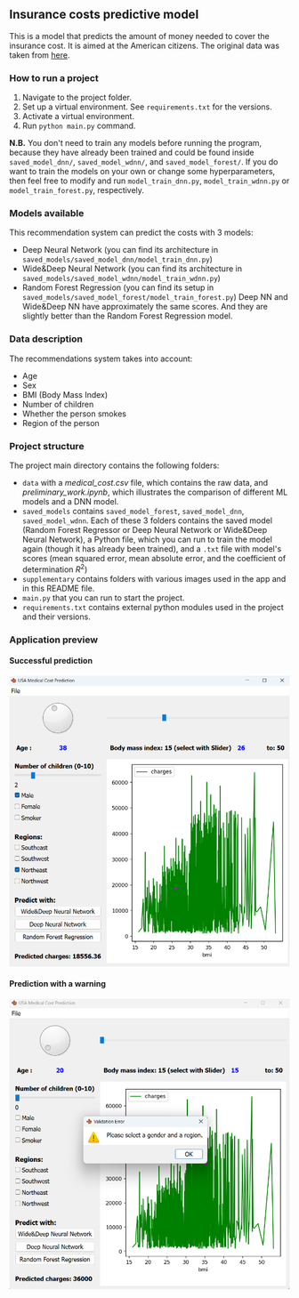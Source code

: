 ## Insurance costs predictive model

This is a model that predicts the amount of money needed to cover the insurance cost. It is aimed at the American citizens.
The original data was taken from [here](https://www.kaggle.com/datasets/mirichoi0218/insurance/data).


### How to run a project
1. Navigate to the project folder.
2. Set up a virtual environment. See `requirements.txt` for the versions.
3. Activate a virtual environment.
4. Run `python main.py` command.

**N.B.** You don't need to train any models before running the program, because they have already been trained and could be found inside `saved_model_dnn/`, `saved_model_wdnn/`, and `saved_model_forest/`. If you do want to train the models on your own or change some hyperparameters, then feel free to modify and run `model_train_dnn.py`, `model_train_wdnn.py` or `model_train_forest.py`, respectively.


### Models available
This recommendation system can predict the costs with 3 models:
- Deep Neural Network (you can find its architecture in `saved_models/saved_model_dnn/model_train_dnn.py`)
- Wide&Deep Neural Network (you can find its architecture in `saved_models/saved_model_wdnn/model_train_wdnn.py`)
- Random Forest Regression (you can find its setup in `saved_models/saved_model_forest/model_train_forest.py`)
Deep NN and Wide&Deep NN have approximately the same scores. And they are slightly better than the Random Forest Regression model.


### Data description
The recommendations system takes into account:
- Age
- Sex
- BMI (Body Mass Index)
- Number of children
- Whether the person smokes
- Region of the person


### Project structure
The project main directory contains the following folders:
- `data` with a *medical_cost.csv* file, which contains the raw data, and *preliminary_work.ipynb*, which illustrates the comparison of different ML models and a DNN model.
- `saved_models` contains `saved_model_forest`, `saved_model_dnn`, `saved_model_wdnn`. Each of these 3 folders contains the saved model (Random Forest Regressor or Deep Neural Network or Wide&Deep Neural Network), a Python file, which you can run to train the model again (though it has already been trained), and a `.txt` file with model's scores (mean squared error, mean absolute error, and the coefficient of determination $R^2$)
- `supplementary` contains folders with various images used in the app and in this README file.
- `main.py` that you can run to start the project.
- `requirements.txt` contains external python modules used in the project and their versions.


### Application preview
#### Successful prediction
![Screenshot of a successful prediction](/supplementary/screens/successful_prediction.png)
#### Prediction with a warning
![Prediction with a warning](/supplementary/screens/prediction_with_warning.png)
